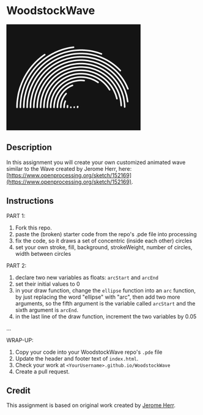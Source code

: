 # WoodstockWave

![wave-example](wave-example.png)

## Description
In this assignment you will create your own customized animated wave similar to the Wave created by Jerome Herr, here: [https://www.openprocessing.org/sketch/152169](https://www.openprocessing.org/sketch/152169).

## Instructions
PART 1:

1. Fork this repo.
1. paste the (broken) starter code from the repo's .pde file into processing
1. fix the code, so it draws a set of concentric (inside each other) circles
1. set your own stroke, fill, background, strokeWeight, number of circles, width between circles

PART 2:

1. declare two new variables as floats: `arcStart` and `arcEnd`
1. set their initial values to 0
1. in your draw function, change the `ellipse` function into an `arc` function, by just replacing the word "ellipse" with "arc", then add two more arguments, so the fifth argument is the variable called `arcStart` and the sixth argument is `arcEnd`.
1. in the last line of the draw function, increment the two variables by 0.05

...

WRAP-UP:

1. Copy your code into your WoodstockWave repo's `.pde` file
1. Update the header and footer text of `index.html`.
1. Check your work at `<YourUsername>.github.io/WoodstockWave`
1. Create a pull request.

## Credit
This assignment is based on original work created by [Jerome Herr](https://www.openprocessing.org/user/28663).
